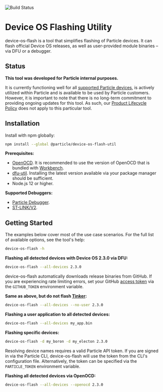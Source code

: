 ![Build Status](https://github.com/particle-iot/device-os-flash-util/actions/workflows/ci.yaml/badge.svg)

# Device OS Flashing Utility

device-os-flash is a tool that simplifies flashing of Particle devices. It can flash official Device OS releases, as well as user-provided module binaries – via DFU or a debugger.

## Status

**This tool was developed for Particle internal purposes.** 

It is currently functioning well for all [supported Particle devices](https://docs.particle.io/reference/product-lifecycle/product-lifecycle-policy-status/), is actively utilized within Particle and is available to be used by Particle customers. However, it is important to note that there is no long-term commitment to providing ongoing updates for this tool. As such, our [Product Lifecycle Policy](https://docs.particle.io/reference/product-lifecycle/product-lifecycle-stages/) does not apply to this particular tool.

## Installation

Install with npm globally:

```sh
npm install --global @particle/device-os-flash-util
```

**Prerequisites:**

- [OpenOCD](http://openocd.org). It is recommended to use the version of OpenOCD that is bundled with [Workbench](https://www.particle.io/workbench).
- [dfu-util](http://dfu-util.sourceforge.net). Installing the latest version available via your package manager should be sufficient.
- Node.js 12 or higher.

**Supported Debuggers:**

- [Particle Debugger](https://store.particle.io/products/particle-debugger).
- [ST-LINK/V2](https://www.st.com/en/development-tools/st-link-v2.html).

## Getting Started

The examples below cover most of the use case scenarios. For the full list of available options, see the tool's help:

```sh
device-os-flash -h
```

**Flashing all detected devices with Device OS 2.3.0 via DFU:**

```sh
device-os-flash --all-devices 2.3.0
```

device-os-flash automatically downloads release binaries from GitHub. If you are experiencing rate limiting errors, set your GitHub [access token](https://help.github.com/en/github/authenticating-to-github/creating-a-personal-access-token-for-the-command-line) via the `GITHUB_TOKEN` environment variable.

**Same as above, but do not flash [Tinker](https://github.com/particle-iot/device-os/tree/develop/user/applications/tinker):**

```sh
device-os-flash --all-devices --no-user 2.3.0
```

**Flashing a user application to all detected devices:**

```sh
device-os-flash --all-devices my_app.bin
```

**Flashing specific devices:**

```sh
device-os-flash -d my_boron -d my_electon 2.3.0
```

Resolving device names requires a valid Particle API token. If you are signed in via the Particle CLI, device-os-flash will use the token from the CLI's configuration file. Alternatively, the token can be specified via the `PARTICLE_TOKEN` environment variable.

**Flashing all detected devices via OpenOCD:**

```sh
device-os-flash --all-devices --openocd 2.3.0
```
